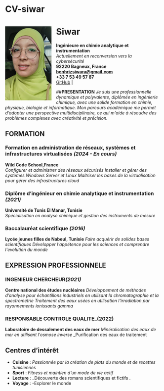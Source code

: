 # CV-siwar
# <img src="https://github.com/benhrizsiwar/CV-siwar/blob/main/mon%20image.png" alt="Photo de profil" width="150" style="float: left; margin-right: 15px;"> Siwar

**Ingénieure en chimie analytique et instrumentation**  
_Actuellement en reconversion vers la cybersécurité_  
 **92220 Bagneux, France**  
 **benhrizsiwara@gmail.com**  
 **+33 7 53 49 57 87**  
 [GitHub](https://github.com/benhrizsiwar) | 


##**PRESENTATION**
_Je suis une professionnelle dynamique et polyvalente, diplômée en ingénierie chimique, avec une solide formation en chimie, physique, biologie et informatique. Mon parcours académique me permet d’adopter une perspective multidisciplinaire, ce qui m'aide à résoudre des problèmes complexes avec créativité et précision._
## **FORMATION**
### **Formation en administration de réseaux, systèmes et infrastructures virtualisées** _(2024 - En cours)_  
**Wild Code School,France**  
_Configurer et administrer des réseaux sécurisés_
_Installer et gérer des systèmes Windows Server et Linux_
_Maîtriser les bases de la virtualisation pour gérer des infrastructures cloud_
### **Diplôme d’ingénieur en chimie analytique et instrumentation** _(2021)_  
**Université de Tunis El Manar, Tunisie**  
_Spécialisation en analyse chimique et gestion des instruments de mesure_
  ### **Baccalauréat scientifique** _(2016)_  
**Lycée jeunes filles de Nabeul, Tunisie**
_Faire acquérir de solides bases scientifiques_
_Développer l'appétence pour les sciences et comprendre l'evolution du monde_
## **EXPRESSION PROFESSIONNELE**
### **INGENIEUR CHERCHEUR**_(2021)_
**Centre national des études nucléaires**
_Développement de méthodes d’analyse pour échantillons industriels en utilisant la chromatographie et la spectrométrie_
_Traitement des eaux usées en utilisation l'irradiation par rayonnements ionissants gamma_
### **RESPONSABLE CONTROLE QUALITE**_(2022)
**Laboratoire de dessalement des eaux de mer**
_Minéralisation des eaux de mer en utilisant l'osmose inverse_
_Purification des eaux de traitement 
## **Centres d’intérêt**
- **Cuisine** : _Passionnée par la création de plats du monde et de recettes tunisiennes_  
- **Sport** : _Fitness et maintien d’un mode de vie actif_ 
- **Lecture** : _Découverte des romans scientifiques et fictifs .  
- **Voyage** : -Explorer le monde
  
